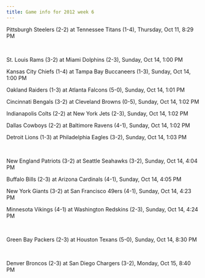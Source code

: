 ```yaml
---
title: Game info for 2012 week 6
---
```

Pittsburgh Steelers (2-2) at Tennessee Titans (1-4), Thursday, Oct 11, 8:29 PM


<br/>

St. Louis Rams (3-2) at Miami Dolphins (2-3), Sunday, Oct 14, 1:00 PM

Kansas City Chiefs (1-4) at Tampa Bay Buccaneers (1-3), Sunday, Oct 14, 1:00 PM

Oakland Raiders (1-3) at Atlanta Falcons (5-0), Sunday, Oct 14, 1:01 PM

Cincinnati Bengals (3-2) at Cleveland Browns (0-5), Sunday, Oct 14, 1:02 PM

Indianapolis Colts (2-2) at New York Jets (2-3), Sunday, Oct 14, 1:02 PM

Dallas Cowboys (2-2) at Baltimore Ravens (4-1), Sunday, Oct 14, 1:02 PM

Detroit Lions (1-3) at Philadelphia Eagles (3-2), Sunday, Oct 14, 1:03 PM


<br/>

New England Patriots (3-2) at Seattle Seahawks (3-2), Sunday, Oct 14, 4:04 PM

Buffalo Bills (2-3) at Arizona Cardinals (4-1), Sunday, Oct 14, 4:05 PM

New York Giants (3-2) at San Francisco 49ers (4-1), Sunday, Oct 14, 4:23 PM

Minnesota Vikings (4-1) at Washington Redskins (2-3), Sunday, Oct 14, 4:24 PM


<br/>

Green Bay Packers (2-3) at Houston Texans (5-0), Sunday, Oct 14, 8:30 PM


<br/>

Denver Broncos (2-3) at San Diego Chargers (3-2), Monday, Oct 15, 8:40 PM

